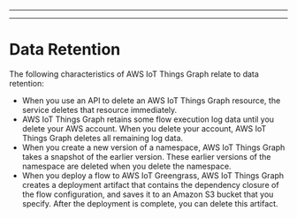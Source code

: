 --------

--------

# Data Retention<a name="data-retention"></a>

The following characteristics of AWS IoT Things Graph relate to data retention:
+ When you use an API to delete an AWS IoT Things Graph resource, the service deletes that resource immediately\.
+ AWS IoT Things Graph retains some flow execution log data until you delete your AWS account\. When you delete your account, AWS IoT Things Graph deletes all remaining log data\.
+ When you create a new version of a namespace, AWS IoT Things Graph takes a snapshot of the earlier version\. These earlier versions of the namespace are deleted when you delete the namespace\.
+ When you deploy a flow to AWS IoT Greengrass, AWS IoT Things Graph creates a deployment artifact that contains the dependency closure of the flow configuration, and saves it to an Amazon S3 bucket that you specify\. After the deployment is complete, you can delete this artifact\.